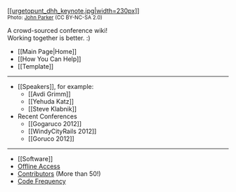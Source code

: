 [[[urgetopunt_dhh_keynote.jpg|width=230px]]](https://github.com/newhavenrb/conferences/wiki)
<br /><small>Photo: [John Parker](http://www.flickr.com/photos/urgetopunt/7132795497/in/set-72157629578123510) (CC BY-NC-SA 2.0)</small>

A crowd-sourced conference wiki!<br />
Working together is better.  :)

* [[Main Page|Home]]
* [[How You Can Help]]
* [[Template]]

---

* [[Speakers]], for example:
    * [[Avdi Grimm]]
    * [[Yehuda Katz]]
    * [[Steve Klabnik]]
* Recent Conferences
    * [[Gogaruco 2012]]
    * [[WindyCityRails 2012]]
    * [[Goruco 2012]]

<!-- Most recent 2 or 3 conferences are listed above -->

---

* [[Software]]
* [Offline Access](https://github.com/newhavenrb/conferences/wiki/_access)
* [Contributors](https://github.com/newhavenrb/conferences/graphs/contributors) (More than 50!)
* [Code Frequency](https://github.com/newhavenrb/conferences/graphs/code-frequency)
